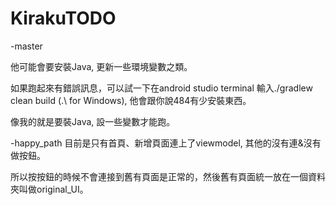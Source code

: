 # KirakuTODO
-master

他可能會要安裝Java, 更新一些環境變數之類。

如果跑起來有錯誤訊息，可以試一下在android studio terminal 輸入./gradlew clean build (.\ for Windows), 他會跟你說484有少安裝東西。

像我的就是要裝Java, 設一些變數才能跑。


-happy_path
目前是只有首頁、新增頁面連上了viewmodel, 其他的沒有連&沒有做按鈕。

所以按按鈕的時候不會連接到舊有頁面是正常的，然後舊有頁面統一放在一個資料夾叫做original_UI。
